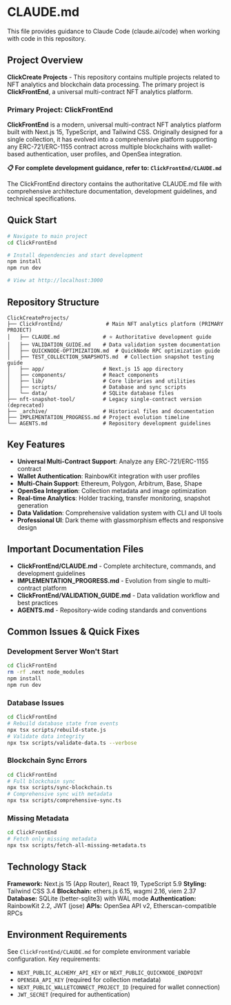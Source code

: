 # CLAUDE.md

This file provides guidance to Claude Code (claude.ai/code) when working with code in this repository.

## Project Overview

**ClickCreate Projects** - This repository contains multiple projects related to NFT analytics and blockchain data processing. The primary project is **ClickFrontEnd**, a universal multi-contract NFT analytics platform.

### Primary Project: ClickFrontEnd

**ClickFrontEnd** is a modern, universal multi-contract NFT analytics platform built with Next.js 15, TypeScript, and Tailwind CSS. Originally designed for a single collection, it has evolved into a comprehensive platform supporting any ERC-721/ERC-1155 contract across multiple blockchains with wallet-based authentication, user profiles, and OpenSea integration.

**📋 For complete development guidance, refer to: `ClickFrontEnd/CLAUDE.md`**

The ClickFrontEnd directory contains the authoritative CLAUDE.md file with comprehensive architecture documentation, development guidelines, and technical specifications.

## Quick Start

```bash
# Navigate to main project
cd ClickFrontEnd

# Install dependencies and start development
npm install
npm run dev

# View at http://localhost:3000
```

## Repository Structure

```
ClickCreateProjects/
├── ClickFrontEnd/              # Main NFT analytics platform (PRIMARY PROJECT)
│   ├── CLAUDE.md              # ⭐ Authoritative development guide
│   ├── VALIDATION_GUIDE.md    # Data validation system documentation
│   ├── QUICKNODE-OPTIMIZATION.md  # QuickNode RPC optimization guide
│   ├── TEST_COLLECTION_SNAPSHOTS.md  # Collection snapshot testing guide
│   ├── app/                   # Next.js 15 app directory
│   ├── components/            # React components
│   ├── lib/                   # Core libraries and utilities
│   ├── scripts/               # Database and sync scripts
│   └── data/                  # SQLite database files
├── nft-snapshot-tool/         # Legacy single-contract version (deprecated)
├── _archive/                  # Historical files and documentation
├── IMPLEMENTATION_PROGRESS.md # Project evolution timeline
└── AGENTS.md                  # Repository development guidelines
```

## Key Features

- **Universal Multi-Contract Support**: Analyze any ERC-721/ERC-1155 contract
- **Wallet Authentication**: RainbowKit integration with user profiles
- **Multi-Chain Support**: Ethereum, Polygon, Arbitrum, Base, Shape
- **OpenSea Integration**: Collection metadata and image optimization
- **Real-time Analytics**: Holder tracking, transfer monitoring, snapshot generation
- **Data Validation**: Comprehensive validation system with CLI and UI tools
- **Professional UI**: Dark theme with glassmorphism effects and responsive design

## Important Documentation Files

- **ClickFrontEnd/CLAUDE.md** - Complete architecture, commands, and development guidelines
- **IMPLEMENTATION_PROGRESS.md** - Evolution from single to multi-contract platform
- **ClickFrontEnd/VALIDATION_GUIDE.md** - Data validation workflow and best practices
- **AGENTS.md** - Repository-wide coding standards and conventions

## Common Issues & Quick Fixes

### Development Server Won't Start
```bash
cd ClickFrontEnd
rm -rf .next node_modules
npm install
npm run dev
```

### Database Issues
```bash
cd ClickFrontEnd
# Rebuild database state from events
npx tsx scripts/rebuild-state.js
# Validate data integrity
npx tsx scripts/validate-data.ts --verbose
```

### Blockchain Sync Errors
```bash
cd ClickFrontEnd
# Full blockchain sync
npx tsx scripts/sync-blockchain.ts
# Comprehensive sync with metadata
npx tsx scripts/comprehensive-sync.ts
```

### Missing Metadata
```bash
cd ClickFrontEnd
# Fetch only missing metadata
npx tsx scripts/fetch-all-missing-metadata.ts
```

## Technology Stack

**Framework:** Next.js 15 (App Router), React 19, TypeScript 5.9
**Styling:** Tailwind CSS 3.4
**Blockchain:** ethers.js 6.15, wagmi 2.16, viem 2.37
**Database:** SQLite (better-sqlite3) with WAL mode
**Authentication:** RainbowKit 2.2, JWT (jose)
**APIs:** OpenSea API v2, Etherscan-compatible RPCs

## Environment Requirements

See `ClickFrontEnd/CLAUDE.md` for complete environment variable configuration. Key requirements:
- `NEXT_PUBLIC_ALCHEMY_API_KEY` or `NEXT_PUBLIC_QUICKNODE_ENDPOINT`
- `OPENSEA_API_KEY` (required for collection metadata)
- `NEXT_PUBLIC_WALLETCONNECT_PROJECT_ID` (required for wallet connection)
- `JWT_SECRET` (required for authentication)